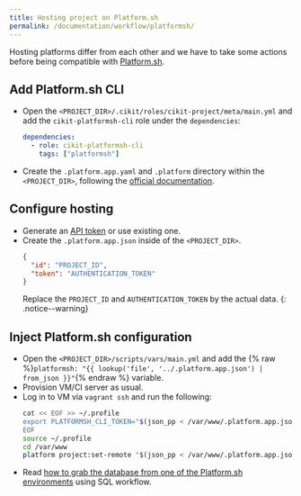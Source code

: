 ```yaml
---
title: Hosting project on Platform.sh
permalink: /documentation/workflow/platformsh/
---
```


Hosting platforms differ from each other and we have to take some actions before being compatible with [Platform.sh](https://platform.sh/).

## Add Platform.sh CLI

- Open the `<PROJECT_DIR>/.cikit/roles/cikit-project/meta/main.yml` and add the `cikit-platformsh-cli` role under the `dependencies`:

  ```yaml
  dependencies:
    - role: cikit-platformsh-cli
      tags: ["platformsh"]
  ```
- Create the `.platform.app.yaml` and `.platform` directory within the `<PROJECT_DIR>`, following the [official documentation](https://docs.platform.sh/configuration/app-containers.html).

## Configure hosting

- Generate an [API token](https://docs.platform.sh/gettingstarted/cli/api-tokens.html) or use existing one.
- Create the `.platform.app.json` inside of the `<PROJECT_DIR>`.
  ```json
  {
    "id": "PROJECT_ID",
    "token": "AUTHENTICATION_TOKEN"
  }
  ```
  Replace the `PROJECT_ID` and `AUTHENTICATION_TOKEN` by the actual data.
  {: .notice--warning}

## Inject Platform.sh configuration

- Open the `<PROJECT_DIR>/scripts/vars/main.yml` and add the {% raw %}`platformsh: "{{ lookup('file', '../.platform.app.json') | from_json }}"`{% endraw %} variable.
- Provision VM/CI server as usual.
- Log in to VM via `vagrant ssh` and run the following:
  ```bash
  cat << EOF >> ~/.profile
  export PLATFORMSH_CLI_TOKEN="$(json_pp < /var/www/.platform.app.json | awk -F '"' '/token/ {print $4}')"
  EOF
  source ~/.profile
  cd /var/www
  platform project:set-remote "$(json_pp < /var/www/.platform.app.json | awk -F '"' '/id/ {print $4}')"
  ```
- Read [how to grab the database from one of the Platform.sh environments](../../project/mysql-import-strategies#platformsh) using SQL workflow.
